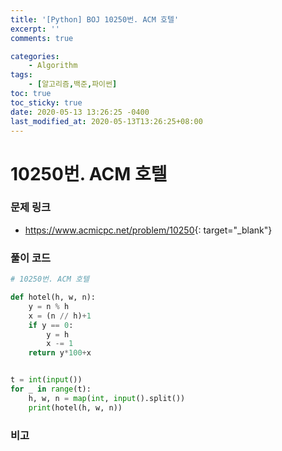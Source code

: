 ```yaml
---
title: '[Python] BOJ 10250번. ACM 호텔'
excerpt: ''
comments: true

categories:
    - Algorithm
tags:
    - [알고리즘,백준,파이썬]
toc: true
toc_sticky: true
date: 2020-05-13 13:26:25 -0400
last_modified_at: 2020-05-13T13:26:25+08:00
---
```


# 10250번. ACM 호텔

### 문제 링크

-   <https://www.acmicpc.net/problem/10250>{: target="\_blank"}

### 풀이 코드

```python
# 10250번. ACM 호텔

def hotel(h, w, n):
    y = n % h
    x = (n // h)+1
    if y == 0:
        y = h
        x -= 1
    return y*100+x


t = int(input())
for _ in range(t):
    h, w, n = map(int, input().split())
    print(hotel(h, w, n))
```

### 비고
